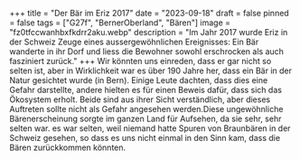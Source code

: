 +++
title = "Der Bär im Eriz 2017"
date = "2023-09-18"
draft = false
pinned = false
tags = ["G27f", "BernerOberland", "Bären"]
image = "fz0tfccwanhbxfkdrr2aku.webp"
description = "Im Jahr 2017 wurde Eriz in der Schweiz Zeuge eines aussergewöhnlichen Ereignisses: Ein Bär wanderte in ihr Dorf und liess die Bewohner sowohl erschrocken als auch fasziniert zurück."
+++
Wir könnten uns einreden, dass er gar nicht so selten ist, aber in Wirklichkeit war es über 190 Jahre her, dass ein Bär in der Natur gesichtet wurde (in Bern). Einige Leute dachten, dass dies eine Gefahr darstellte, andere hielten es für einen Beweis dafür, dass sich das Ökosystem erholt.  Beide sind aus ihrer Sicht verständlich, aber dieses Auftreten sollte nicht als Gefahr angesehen werden.Diese ungewöhnliche Bärenerscheinung sorgte im ganzen Land für Aufsehen, da sie sehr, sehr selten war. es war selten, weil niemand hatte Spuren von Braunbären in der Schweiz gesehen, so dass es uns nicht einmal in den Sinn kam, dass die Bären zurückkommen könnten.